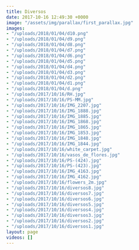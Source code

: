 ```yaml
---
title: Diversos
date: 2017-10-16 12:49:30 +0000
image: "/assets/img/parallax/first_parallax.jpg"
images:
- "/uploads/2018/01/04/d10.png"
- "/uploads/2018/01/04/d9.png"
- "/uploads/2018/01/04/d8.png"
- "/uploads/2018/01/04/d7.png"
- "/uploads/2018/01/04/d6.png"
- "/uploads/2018/01/04/d5.png"
- "/uploads/2018/01/04/d4.png"
- "/uploads/2018/01/04/d3.png"
- "/uploads/2018/01/04/d2.png"
- "/uploads/2018/01/04/d1.png"
- "/uploads/2018/01/04/d.png"
- "/uploads/2017/10/16/RH.jpg"
- "/uploads/2017/10/16/PS-MM.jpg"
- "/uploads/2017/10/16/IMG_2207.jpg"
- "/uploads/2017/10/16/IMG_1888.jpg"
- "/uploads/2017/10/16/IMG_1885.jpg"
- "/uploads/2017/10/16/IMG_1868.jpg"
- "/uploads/2017/10/16/IMG_1865.jpg"
- "/uploads/2017/10/16/IMG_1853.jpg"
- "/uploads/2017/10/16/IMG_1848.jpg"
- "/uploads/2017/10/16/IMG_1844.jpg"
- "/uploads/2017/10/16/white_carpet.jpg"
- "/uploads/2017/10/16/vasos_de_flores.jpg"
- "/uploads/2017/10/16/PS-(424).jpg"
- "/uploads/2017/10/16/PS-(423).jpg"
- "/uploads/2017/10/16/IMG_4163.jpg"
- "/uploads/2017/10/16/IMG_4162.jpg"
- "/uploads/2017/10/16/flowers_2m.jpg"
- "/uploads/2017/10/16/diversos8.jpg"
- "/uploads/2017/10/16/diversos7.jpg"
- "/uploads/2017/10/16/diversos6.jpg"
- "/uploads/2017/10/16/diversos5.jpg"
- "/uploads/2017/10/16/diversos4.jpg"
- "/uploads/2017/10/16/diversos3.jpg"
- "/uploads/2017/10/16/diversos2.jpg"
- "/uploads/2017/10/16/diversos1.jpg"
layout: page
videos: []
---
```

